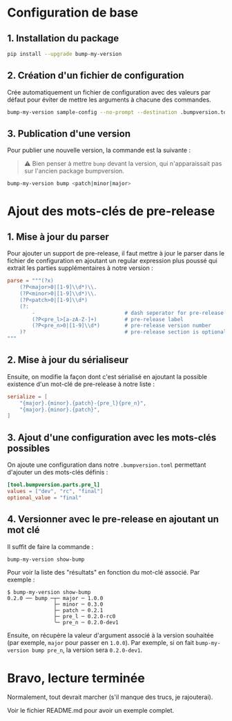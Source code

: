 # Configuration de base

## 1. Installation du package

```bash
pip install --upgrade bump-my-version
```

## 2. Création d'un fichier de configuration

Crée automatiquement un fichier de configuration avec des valeurs par défaut pour éviter de mettre les arguments
à chacune des commandes.

```bash
bump-my-version sample-config --no-prompt --destination .bumpversion.toml
```

## 3. Publication d'une version

Pour publier une nouvelle version, la commande est la suivante :

> ⚠️ Bien penser à mettre `bump` devant la version, qui n'apparaissait pas sur l'ancien package bumpversion.

```bash
bump-my-version bump <patch|minor|major>
```

# Ajout des mots-clés de pre-release

## 1. Mise à jour du parser

Pour ajouter un support de pre-release, il faut mettre à jour le parser dans le fichier de configuration en ajoutant
un regular expression plus poussé qui extrait les parties supplémentaires à notre version :

```toml
parse = """(?x)
    (?P<major>0|[1-9]\\d*)\\.
    (?P<minor>0|[1-9]\\d*)\\.
    (?P<patch>0|[1-9]\\d*)
    (?:
        -                             # dash seperator for pre-release section
        (?P<pre_l>[a-zA-Z-]+)         # pre-release label
        (?P<pre_n>0|[1-9]\\d*)        # pre-release version number
    )?                                # pre-release section is optional
"""
```

## 2. Mise à jour du sérialiseur

Ensuite, on modifie la façon dont c'est sérialisé en ajoutant la possible existence d'un mot-clé de pre-release à notre
liste :

```toml
serialize = [
    "{major}.{minor}.{patch}-{pre_l}{pre_n}",
    "{major}.{minor}.{patch}",
]
```

## 3. Ajout d'une configuration avec les mots-clés possibles

On ajoute une configuration dans notre `.bumpversion.toml` permettant d'ajouter un des mots-clés définis :

```toml
[tool.bumpversion.parts.pre_l]
values = ["dev", "rc", "final"]
optional_value = "final"
```

## 4. Versionner avec le pre-release en ajoutant un mot clé

Il suffit de faire la commande :

```bash
bump-my-version show-bump
```

Pour voir la liste des "résultats" en fonction du mot-clé associé. Par exemple : 

```
$ bump-my-version show-bump
0.2.0 ── bump ─┬─ major ─ 1.0.0
               ├─ minor ─ 0.3.0
               ├─ patch ─ 0.2.1
               ├─ pre_l ─ 0.2.0-rc0
               ╰─ pre_n ─ 0.2.0-dev1
```

Ensuite, on récupère la valeur d'argument associé à la version souhaitée (par exemple, `major` pour passer en `1.0.0`).
Par exemple, si on fait `bump-my-version bump pre_n`, la version sera `0.2.0-dev1`.

# Bravo, lecture terminée

Normalement, tout devrait marcher (s'il manque des trucs, je rajouterai).

Voir le fichier README.md pour avoir un exemple complet.